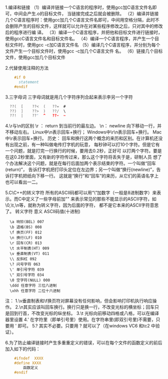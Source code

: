 1.编译和链接
  （1）编译并链接一个C语言的程序时，使用gcc加C语言文件名即可，中间会产生.o的目标文件，
  当链接完成之后就会被删除。
  （2）编译并链接几个C语言程序时：使用gcc加几个C语言文件名即可，中间用空格分隔，此时不
  会删除产生的目标文件，这样就可以允许在对某些程序修改之后，只对其中的修改后的程序进行编
  译。
  （3）编译一个C语言程序，并把他和目标文件进行链接时，使用gccC语言文件名和目标文件名。
  （4）编译一个C语言程序，并产生一个目标文件时，使用gcc -c加C语言文件名
  （5）编译几个C语言程序，并分别为每个文件产生一个目标文件时，使用gcc -c加几个C语言文件
  名。
  （6）链接几个目标文件，使用gcc加几个目标文件
  
2.代替使用注释的方法
```c
    #if 0
      statement
    #endif
```

3.三字母词
  三字母词就是用几个字符序列合起来表示李另一个字符  
```c
  ??(  [    ??<  (   ??=  #
  ??)  ]    ??>  )   ??/  \
  ??!  |    ??'  ^   ??-  ~
```
  
4.\r与\n的区别
  \r ： return 到当前行的最左边。
  \n： newline 向下移动一行，并不移动左右。
  Linux中\n表示回车+换行；
  Windows中\r\n表示回车+换行。
  Mac中\r表示回车+换行。
  历史：
  回车和换行这两个概念的来历和区别。在计算机还没有出现之前，有一种叫做电传打字机的玩意，
  每秒钟可以打10个字符。但是它有一个问题，就是打完一行换行的时候，要用去0.2秒，正好可
  以打两个字符。要是在这0.2秒里面，又有新的字符传过来，那么这个字符将丢失于是，研制人员
  想了个办法解决这个问题，就是在每行后面加两个表示结束的字符。一个叫做“回车(return)”，
  告诉打字机把打印头定位在左边界；另一个叫做“换行(newline)”，告诉打字机把纸向下移一行。
  这就是“换行”和“回车”的来历，从它们的英语名字上也可以看出一二。
  
5.C\C++的转义字符
  所有的ASCII码都可以用“\”加数字（一般是8进制数字）来表示。而C中定义了一些字母前加"\"
  来表示常见的那些不能显示的ASCII字符，如\0,\t,\n等，就称为转义字符，因为后面的字符，
  都不是它本来的ASCII字符意思了。
  转义字符 意义 ASCII码值(十进制)
  
```
  \a 响铃(BEL) 007
  \b 退格(BS) 008
  \f 换页(FF) 012
  \n 换行(LF) 010
  \r 回车(CR) 013
  \t 水平制表(HT) 009
  \v 垂直制表(VT) 011
  \\ 反斜杠 092
  \? 问号字符 063
  \' 单引号字符 039
  \" 双引号字符 034
  \0 空字符(NULL) 000
  \ddd 任意字符 三位八进制
  \xhh 任意字符 二位十六进制
```
  
  注：
  1.\v垂直制表和\f换页符对屏幕没有任何影响，但会影响打印机执行响应操作。 
  2.\n其实应该叫回车换行。换行只是换一行，不改变光标的横坐标；回车只是回到行首，不改变光标的纵坐标。
  3.\t 光标向前移动四格或八格，可以在编译器里设置
  4.\' 在字符里（即单引号里）使用。在字符串里(即双引号里)不需要，只要用 ' 即可。
  5.\? 其实不必要。只要用 ? 就可以了（在windows VC6 和tc2 中验证）。
  
6.为了防止编译链接时产生多重重定义的错误，可以在每个文件的函数定义的前后加入如下的代码：
```c
    #ifndef  XXXX
    #define XXXX    
        函数定义
    #endif
```
